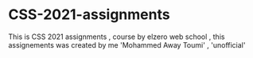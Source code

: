 # CSS-2021-assignments
This is CSS 2021 assignments , course by elzero web school , this assignements was created by me 'Mohammed Away Toumi' , 'unofficial'
